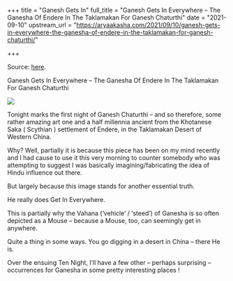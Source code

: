+++
title = "Ganesh Gets In"
full_title = "Ganesh Gets In Everywhere – The Ganesha Of Endere In The Taklamakan For Ganesh Chaturthi"
date = "2021-09-10"
upstream_url = "https://aryaakasha.com/2021/09/10/ganesh-gets-in-everywhere-the-ganesha-of-endere-in-the-taklamakan-for-ganesh-chaturthi/"

+++

Source: [here](https://aryaakasha.com/2021/09/10/ganesh-gets-in-everywhere-the-ganesha-of-endere-in-the-taklamakan-for-ganesh-chaturthi/).

Ganesh Gets In Everywhere – The Ganesha Of Endere In The Taklamakan For Ganesh Chaturthi

![](https://aryaakasha.files.wordpress.com/2021/09/241417691_10165558847255574_7960867775879169347_n.jpg?w=767)

Tonight marks the first night of Ganesh Chaturthi – and so therefore, some rather amazing art one and a half millennia ancient from the Khotanese Saka ( Scythian ) settlement of Endere, in the Taklamakan Desert of Western China.

Why? Well, partially it is because this piece has been on my mind recently and I had cause to use it this very morning to counter somebody who was attempting to suggest I was basically imagining/fabricating the idea of Hindu influence out there.

But largely because this image stands for another essential truth.

He really does Get In Everywhere.

This is partially why the Vahana (‘vehicle’ / ‘steed’) of Ganesha is so often depicted as a Mouse – because a Mouse, too, can seemingly get in anywhere.

Quite a thing in some ways. You go digging in a desert in China – there He is.

Over the ensuing Ten Night, I’ll have a few other – perhaps surprising – occurrences for Ganesha in some pretty interesting places !
